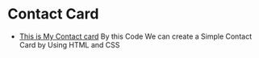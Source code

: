 # Contact Card
- [This is My Contact card](https://vigneshvaranasi.github.io/ContactCard/Contact.html)
By this Code We can create a Simple Contact Card by Using HTML and CSS
